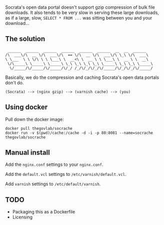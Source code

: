 Socrata's open data portal doesn't support gzip compression of bulk file
downloads.  It also tends to be very slow in serving these large downloads, as
if a large, slow, `SELECT * FROM ...` was sitting between you and your
download...

## The solution

```
 ______  ______  ______  ______  ______  ______  __  __  ______
/\  ___\/\  __ \/\  ___\/\  == \/\  __ \/\  ___\/\ \_\ \/\  ___\
\ \___  \ \ \/\ \ \ \___\ \  __<\ \  __ \ \ \___\ \  __ \ \  __\
 \/\_____\ \_____\ \_____\ \_\ \_\ \_\ \_\ \_____\ \_\ \_\ \_____\
  \/_____/\/_____/\/_____/\/_/ /_/\/_/\/_/\/_____/\/_/\/_/\/_____/
```

Basically, we do the compression and caching Socrata's open data portals don't
do.

```
(Socrata) --> (nginx gzip) --> (varnish cache) --> (you)
```

## Using docker

Pull down the docker image:

```
docker pull thegovlab/socrache
docker run -v $(pwd)/cache:/cache -d -i -p 80:8081 --name=socrache thegovlab/socrache
```

## Manual install

Add the `nginx.conf` settings to your `nginx.conf`.

Add the `default.vcl` settings to `/etc/varnish/default.vcl`.

Add `varnish` settings to `/etc/default/varnish`.

## TODO

* Packaging this as a Dockerfile
* Licensing
